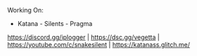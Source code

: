 Working On:
 - Katana  - Silents  - Pragma

https://discord.gg/iplogger | https://dsc.gg/vegetta | https://youtube.com/c/snakesilent | https://katanass.glitch.me/

<!---
sannotsnakesilent/sannotsnakesilent is a ✨ special ✨ repository because its `README.md` (this file) appears on your GitHub profile.
You can click the Preview link to take a look at your changes.
--->
